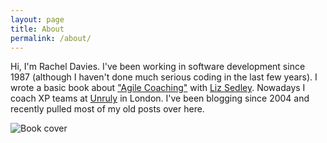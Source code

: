 ```yaml
---
layout: page
title: About
permalink: /about/
---
```


Hi, I'm Rachel Davies. I've been working in software development since 1987 (although I haven't done much serious coding in the last few years). I wrote a basic book about ["Agile Coaching"](https://pragprog.com/book/sdcoach/agile-coaching) with [Liz Sedley](https://pragprog.com/users/display_profile/48266). Nowadays I coach XP teams at [Unruly](http://tech.unruly.co/) in London.
I've been blogging since 2004 and recently pulled most of my old posts over here.

![Book cover](http://rachelcdavies.github.io/images/Experience.png)


